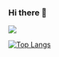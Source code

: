 ### Hi there 👋

![](https://github-readme-stats.vercel.app/api?username=Daemon1993&theme=dark)

[![Top Langs](https://github-readme-stats.vercel.app/api/top-langs/?username=Daemon1993)](https://github.com/anuraghazra/github-readme-stats)
